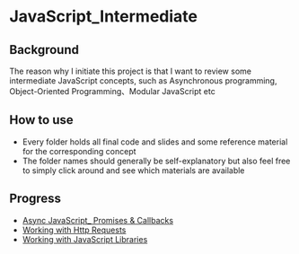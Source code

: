# JavaScript_Intermediate

## Background

The reason why I initiate this project is that I want to review some intermediate JavaScript concepts, such as Asynchronous programming, Object-Oriented Programming、Modular JavaScript etc



## How to use

- Every folder holds all final code and slides and some reference material for the corresponding concept 
- The folder names should generally be self-explanatory but also feel free to simply click around and see which materials are available



## Progress

- <a href="https://github.com/ascendho/JavaScript_Intermediate/tree/master/Async%20JavaScript_%20Promises%20%26%20Callbacks">Async JavaScript_ Promises & Callbacks</a>
- <a href="https://github.com/ascendho/JavaScript_Intermediate/tree/master/Working%20with%20Http%20Requests">Working with Http Requests</a>
- <a href="">Working with JavaScript Libraries</a>

